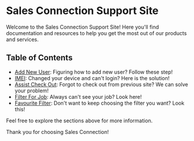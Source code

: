 # Sales Connection Support Site

Welcome to the Sales Connection Support Site! Here you'll find documentation and resources to help you get the most out of our products and services.

## Table of Contents

- [Add New User](Add_New_User.md): Figuring how to add new user? Follow these step!
- [IMEI](IMEI.md): Changed your device and can't login? Here is the solution!
- [Assist Check Out](Assist_Check_Out.md): Forgot to check out from previous site? We can solve your problem!
- [Filter For Job](Filter_For_Job.md): Always can't see your job? Look here!
- [Favourite Filter](Favourite_Filter.md): Don't want to keep choosing the filter you want? Look this!

Feel free to explore the sections above for more information.

Thank you for choosing Sales Connection!

